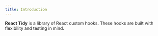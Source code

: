 ```yaml
---
title: Introduction
---
```


**React Tidy** is a library of React custom hooks. These hooks are built with flexibility and testing in mind.